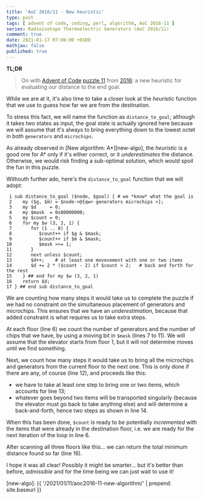```yaml
---
title: 'AoC 2016/11 - New heuristic'
type: post
tags: [ advent of code, coding, perl, algorithm, AoC 2016-11 ]
series: Radioisotope Thermoelectric Generators (AoC 2016/11)
comment: true
date: 2021-01-17 07:00:00 +0100
mathjax: false
published: true
---
```


**TL;DR**

> On with [Advent of Code][] [puzzle 11][p11] from [2016][aoc2016]: a
> new heuristic for evaluating our distance to the end goal.

While we are at it, it's also time to take a closer look at the
*heuristic* function that we use to guess how far we are from the
destination.

To stress this fact, we will name the function as `distance_to_goal`;
although it takes two states as input, the goal state is actually
ignored here because we will assume that it's always to bring everything
down to the lowest octet in both `generators` and `microchips`.

As already observed in [New algorithm: A\*][new-algo], the *heuristic*
is a good one for A\* only if it's either correct, or it
*underestimates* the distance. Otherwise, we would risk finding a
sub-optimal solution, which would spoil the fun in this puzzle.

Withouth further ado, here's the `distance_to_goal` function that we
will adopt:

```
 1 sub distance_to_goal ($node, $goal) { # we *know* what the goal is
 2    my ($g, $m) = $node->@{qw< generators microchips >};
 3    my $d     = 0;
 4    my $mask  = 0x80000000;
 5    my $count = 0;
 6    for my $w (3, 2, 1) {
 7       for (1 .. 8) {
 8          $count++ if $g & $mask;
 9          $count++ if $m & $mask;
10          $mask >>= 1;
11       }
12       next unless $count;
13       $d++;    # at least one movevement with one or two items
14       $d += 2 * ($count - 2) if $count > 2;   # back and forth for the rest
15    } ## end for my $w (3, 2, 1)
16    return $d;
17 } ## end sub distance_to_goal
```

We are counting how many steps it would take us to complete the puzzle
if we had no constraint on the simultaneous placement of generators and
microchips. This ensures that we have an *underestimation*, because that
added constraint is what requires us to take extra steps.

At each floor (line 6) we count the number of generators and the number
of chips that we have, by using a moving bit in `$mask` (lines 7 to 11).
We will assume that the elevator starts from floor 1, but it will not
determine moves until we find something.

Next, we count how many steps it would take us to bring all the
microchips and generators from the current floor to the next one. This
is only done if there are any, of course (line 12), and proceeds like
this:

- we have to take at least one step to bring one or two items, which
  accounts for line 13;
- whatever goes beyond two items will be transported singularly (because
  the elevator must go back to take anything else) and will determine a
  back-and-forth, hence two steps as shown in line 14.

When this has been done, `$count` is ready to be potentially
*incremented* with the items that were already in the destination floor,
i.e. we are ready for the next iteration of the loop in line 6.

After scanning all three floors like this... we can return the total
minimum distance found so far (line 16).

I hope it was all clear! Possibly it might be smarter... but it's better
than before, *admissible* and for the time being we can just wait to use
it!

[p11]: https://adventofcode.com/2016/day/11
[aoc2016]: https://adventofcode.com/2016/
[Advent of Code]: https://adventofcode.com/
[Perl]: https://www.perl.org/
[new-algo]: {{ '/2021/01/11/aoc2016-11-new-algorithm/' | prepend: site.baseurl }}
